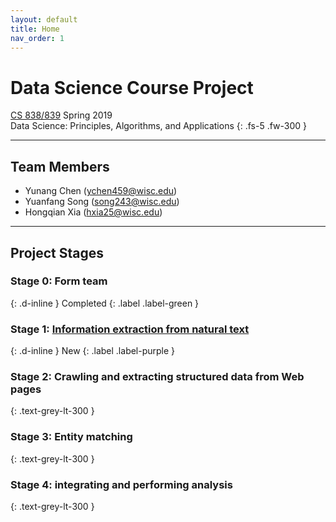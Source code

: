 ```yaml
---
layout: default
title: Home
nav_order: 1
---
```


# Data Science Course Project

[CS 838/839](https://sites.google.com/site/anhaidgroup/courses/cs-838-spring-2019) Spring 2019  
Data Science: Principles, Algorithms, and Applications
{: .fs-5 .fw-300 }

---

## Team Members

*   Yunang Chen (<ychen459@wisc.edu>)
*   Yuanfang Song (<song243@wisc.edu>)
*   Hongqian Xia (<hxia25@wisc.edu>)

---

## Project Stages

### Stage 0: Form team 
{: .d-inline }
Completed
{: .label .label-green }

<p></p>

### Stage 1: [Information extraction from natural text](stage1.md)
{: .d-inline }
New
{: .label .label-purple }

### Stage 2: Crawling and extracting structured data from Web pages
{: .text-grey-lt-300 }

### Stage 3: Entity matching
{: .text-grey-lt-300 }

### Stage 4: integrating and performing analysis
{: .text-grey-lt-300 }
